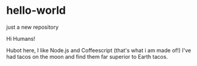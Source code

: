 # hello-world
just a new repository

Hi Humans!

Hubot here, I like Node.js and Coffeescript (that's what i am made of!)
I've had tacos on the moon and find them far superior to Earth tacos.
